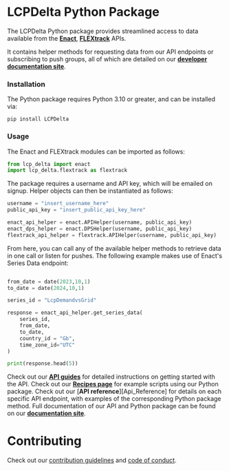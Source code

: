 # LCPDelta Python Package
The LCPDelta Python package provides streamlined access to data available from the [**Enact**][Enact_Homepage], [**FLEXtrack**][FLEXtrack_Homepage] APIs.

It contains helper methods for requesting data from our API endpoints or subscribing to push groups, all of which are detailed on our [**developer documentation site**][Api_Docs].

### Installation
The Python package requires Python 3.10 or greater, and can be installed via:

```
pip install LCPDelta
```

### Usage

The Enact and FLEXtrack modules can be imported as follows:

```python
from lcp_delta import enact
import lcp_delta.flextrack as flextrack
```

The package requires a username and API key, which will be emailed on signup. Helper objects can then be instantiated as follows:
```python
username = "insert_username_here"
public_api_key = "insert_public_api_key_here"

enact_api_helper = enact.APIHelper(username, public_api_key)
enact_dps_helper = enact.DPSHelper(username, public_api_key)
flextrack_api_helper = flextrack.APIHelper(username, public_api_key)
```

From here, you can call any of the available helper methods to retrieve data in one call or listen for pushes. The following example makes use of Enact's Series Data endpoint:
```python

from_date = date(2023,10,1)
to_date = date(2024,10,1)

series_id = "LcpDemandvsGrid"

response = enact_api_helper.get_series_data(
    series_id,
    from_date,
    to_date,
    country_id = "Gb",
    time_zone_id="UTC"
)

print(response.head(5))
```

Check out our [**API guides**][Api_Docs] for detailed instructions on getting started with the API.
Check out our [**Recipes page**][Api_Recipes] for example scripts using our Python package.
Check out our [**API reference**][Api_Reference] for details on each specific API endpoint, with examples of the corresponding Python package method.
Full documentation of our API and Python package can be found on our [**documentation site**][Api_Docs].

[Api_Docs]: https://api.lcpdelta.com/
[Api_Recipes]: https://api.lcpdelta.com/recipes
[Api_Recipes]: https://api.lcpdelta.com/reference
[Enact_Homepage]: https://enact.lcpdelta.com/
[FLEXtrack_Homepage]: https://flextrack.lcpdelta.com/

# Contributing

Check out our [contribution guidelines](CONTRIBUTING.md) and [code of conduct](CODE_OF_CONDUCT.md).

